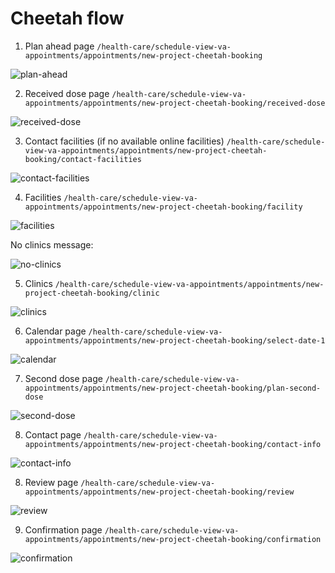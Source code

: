 # Cheetah flow

1. Plan ahead page `/health-care/schedule-view-va-appointments/appointments/new-project-cheetah-booking`

![plan-ahead](cheetah-flow/plan_ahead_page.png)

2. Received dose page `/health-care/schedule-view-va-appointments/appointments/new-project-cheetah-booking/received-dose`

![received-dose](cheetah-flow/received_dose_page.png)

3. Contact facilities (if no available online facilities) `/health-care/schedule-view-va-appointments/appointments/new-project-cheetah-booking/contact-facilities`

![contact-facilities](cheetah-flow/facilities_page.png)

4. Facilities `/health-care/schedule-view-va-appointments/appointments/new-project-cheetah-booking/facility`

![facilities](cheetah-flow/facilities_page.png)

No clinics message:

![no-clinics](cheetah-flow/no_clinics_message.png)

5. Clinics `/health-care/schedule-view-va-appointments/appointments/new-project-cheetah-booking/clinic`

![clinics](cheetah-flow/clinic_page.png)

6. Calendar page `/health-care/schedule-view-va-appointments/appointments/new-project-cheetah-booking/select-date-1`

![calendar](cheetah-flow/calendar_page.png)

7. Second dose page `/health-care/schedule-view-va-appointments/appointments/new-project-cheetah-booking/plan-second-dose`

![second-dose](cheetah-flow/second_dose_page.png)

8. Contact page `/health-care/schedule-view-va-appointments/appointments/new-project-cheetah-booking/contact-info`

![contact-info](cheetah-flow/contact_info_page.png)

8. Review page `/health-care/schedule-view-va-appointments/appointments/new-project-cheetah-booking/review`

![review](cheetah-flow/review_page.png)


9. Confirmation page `/health-care/schedule-view-va-appointments/appointments/new-project-cheetah-booking/confirmation`

![confirmation](cheetah-flow/confirmation_page.png)

